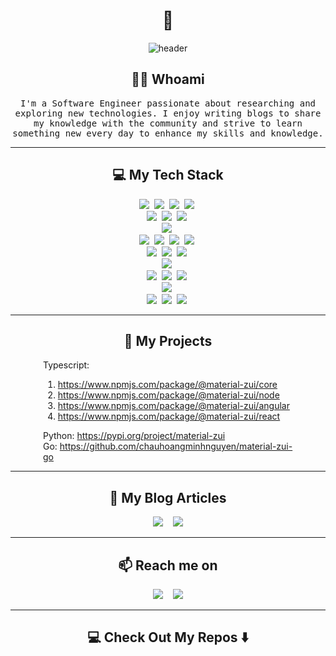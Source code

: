<h1 align="center"> 👋 </h1>
<div align="center">
  <img src="./assets/info.gif" alt="header"/>
</div>
<!-- <p align="center">(Open for Hiring)</p> -->

<h2 align="center">👨‍💻 Whoami</h2>
<p align="center">
  <samp>
    I'm a Software Engineer passionate about researching and exploring new technologies. I enjoy writing blogs to share my knowledge with the community and strive to learn something new every day to enhance my skills and knowledge.
  </samp>
  <!-- <br> <br>q
  <img src="https://komarev.com/ghpvc/?username=chauhoangminhnguyen" alt="https://github.com/chauhoangminhnguyen" /> -->
</p>

<hr>
<h2 align="center">💻 My Tech Stack</h2>
<p align="center">
  <img src="https://img.shields.io/badge/HTML-239120?style=for-the-badge&logo=html5&logoColor=white" />&nbsp;
  <img src="https://img.shields.io/badge/CSS-239120?&style=for-the-badge&logo=css3&logoColor=white" />&nbsp;
  <img src="https://img.shields.io/badge/Bootstrap-563D7C?style=for-the-badge&logo=bootstrap&logoColor=white" />&nbsp;
  <img src="https://img.shields.io/badge/tailwindcss-%2338B2AC.svg?style=for-the-badge&logo=tailwind-css&logoColor=white" />&nbsp;
  <br/>
  <img src="https://img.shields.io/badge/react%20-%2300D9FF.svg?&style=for-the-badge&logo=react&logoColor=white" />&nbsp;
  <img src="https://img.shields.io/badge/Redux-593D88?style=for-the-badge&logo=redux" />&nbsp;
  <img src="https://img.shields.io/badge/Next-black?style=for-the-badge&logo=next.js" />&nbsp;
  <br/>
  <img src="https://img.shields.io/badge/Angular-DD0031?style=for-the-badge&logo=angular" />&nbsp;
  <br/>
  <img src="https://img.shields.io/badge/JavaScript-F7DF1E?style=for-the-badge&logo=javascript&logoColor=black" />&nbsp;
  <img src="https://img.shields.io/badge/TypeScript-007ACC?style=for-the-badge&logo=typescript&logoColor=white" />&nbsp;
  <img src="https://img.shields.io/badge/node.js%20-%2343853D.svg?&style=for-the-badge&logo=node.js&logoColor=white" />&nbsp;
  <img src="https://img.shields.io/badge/nestjs-%23E0234E.svg?style=for-the-badge&logo=nestjs" />&nbsp;
  <br/>
  <img src="https://img.shields.io/badge/Python-3776AB?style=for-the-badge&logo=python&logoColor=white" />&nbsp;
  <img src="https://img.shields.io/badge/Django-092E20?style=for-the-badge&logo=django" />&nbsp;
  <img src="https://img.shields.io/badge/Flask-000000?style=for-the-badge&logo=flask" />&nbsp;
  <br/>
  <img src="https://img.shields.io/badge/Go-00ADD8?style=for-the-badge&logo=go&logoColor=white" />&nbsp;
  <br/>
  <img src="https://img.shields.io/badge/mysql-4479A1.svg?style=for-the-badge&logo=mysql&logoColor=white" />&nbsp;
  <img src="https://img.shields.io/badge/postgres-%23316192.svg?style=for-the-badge&logo=postgresql&logoColor=white" />&nbsp;
  <img src="https://img.shields.io/badge/redis-%23DD0031.svg?style=for-the-badge&logo=redis&logoColor=white" />&nbsp;
  <br/>
  <img src="https://img.shields.io/badge/docker-%230db7ed.svg?style=for-the-badge&logo=docker" />&nbsp;
  <br/>
  <img src="https://img.shields.io/badge/GitHub-100000?style=for-the-badge&logo=github&logoColor=white" />&nbsp;
  <img src="https://img.shields.io/badge/GitLab-330F63?style=for-the-badge&logo=gitlab" />&nbsp;
  <img src="https://img.shields.io/badge/Bitbucket-0747a6?style=for-the-badge&logo=bitbucket" />&nbsp;
</p>
<!-- <p align="center">Kubernetes, TravisCI, Nginx, Jenkins, Azure, AWS, Firebase</p> -->

<hr>
<h2 align="center">💬 My Projects</h2>
<div align="center">
  <div style="text-align: left; width: 400px">
    Typescript:
    <ol>
      <li>
        <a href="https://www.npmjs.com/package/@material-zui/core">https://www.npmjs.com/package/@material-zui/core
        </a>
      </li>
      <li>
        <a href="https://www.npmjs.com/package/@material-zui/node">https://www.npmjs.com/package/@material-zui/node
        </a>
      </li>
      <li>
        <a href="https://www.npmjs.com/package/@material-zui/angular">https://www.npmjs.com/package/@material-zui/angular
        </a>
      </li>
      <li>
        <a href="https://www.npmjs.com/package/@material-zui/react">https://www.npmjs.com/package/@material-zui/react
        </a>
      </li>
    </ol>
    <div>
      Python: <a href="https://pypi.org/project/material-zui">https://pypi.org/project/material-zui</a>
    </div>
    <div>
      Go: <a href="https://github.com/chauhoangminhnguyen/material-zui-go">https://github.com/chauhoangminhnguyen/material-zui-go</a>
    </div>
  </div>
</div>

<hr>
<h2 align="center">📝 My Blog Articles</h2>
<p align="center" align='right'>
  <a target="_blank" href="https://howtodevez.blogspot.com"><img src="https://img.shields.io/badge/Blogger-FF5722?style=for-the-badge&logo=blogger&logoColor=white" /></a>&nbsp;&nbsp;&nbsp;
  <!-- <a target="_blank" href="https://dev.to/ileriayo"><img src="https://img.shields.io/badge/dev.to-%2312100E.svg?&style=for-the-badge&logo=dev.to&logoColor=white" /></a>&nbsp;&nbsp;&nbsp; -->
  <a target="_blank" href="https://medium.com/@hcach90"><img src="https://img.shields.io/badge/Medium%20-%231572B6.svg?&style=for-the-badge&logo=medium&logoColor=white" /></a>
</p>

<hr>
<h2  align="center">📫 Reach me on</h2>
<p align="center">
  <a href="mailto:chauhoangminhnguyen@gmail.com?subject=Hello%20Chau,"><img src="https://img.shields.io/badge/gmail-%23D14836.svg?&style=for-the-badge&logo=gmail&logoColor=white" /></a>&nbsp;&nbsp;&nbsp;
  <a target="_blank" href="https://www.linkedin.com/in/chauhoangminhnguyen"><img src="https://img.shields.io/badge/linkedin-%230077B5.svg?&style=for-the-badge&logo=linkedin&logoColor=white" /></a>
</p>

<hr>
<h2  align="center">💻 Check Out My Repos ⬇️ </h2>
